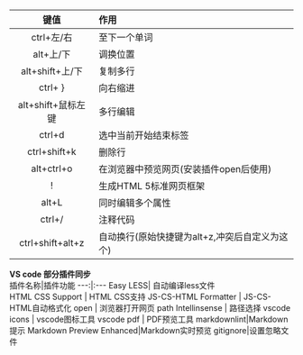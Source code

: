 
####
键值 | 作用
:---: | :---
ctrl+左/右 | 至下一个单词
alt+上/下 | 调换位置
alt+shift+上/下 | 复制多行
ctrl+ } | 向右缩进
alt+shift+鼠标左键  |  多行编辑
ctrl+d  |  选中当前开始结束标签
ctrl+shift+k |  删除行
alt+ctrl+o  |  在浏览器中预览网页(安装插件open后使用)
!   |  生成HTML 5标准网页框架
alt+L  |  同时编辑多个属性
ctrl+/  | 注释代码
ctrl+shift+alt+z  | 自动换行(原始快捷键为alt+z,冲突后自定义为这个)


**VS code 部分插件同步**  
插件名称|插件功能
---:|:---
Easy LESS| 自动编译less文件      
HTML CSS Support  |   HTML CSS支持
JS-CS-HTML Formatter  |  JS-CS-HTML自动格式化
open  |  浏览器打开网页
path Intellinsense  |  路径选择
vscode icons  |  vscode图标工具
vscode pdf  |  PDF预览工具 
markdownlint|Markdown提示
Markdown Preview Enhanced|Markdown实时预览
gitignore|设置忽略文件
